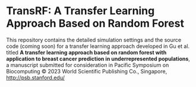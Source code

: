 # TransRF: A Transfer Learning Approach Based on Random Forest

This repository contains the detailed simulation settings and the source code (coming soon) for a transfer learning approach developed in Gu et al. titled **A transfer learning approach based on random forest with application to breast cancer prediction in underrepresented populations**, a manuscript submitted for consideration in Pacific Symposium on Biocomputing © 2023 World Scientific Publishing Co., Singapore, http://psb.stanford.edu/
